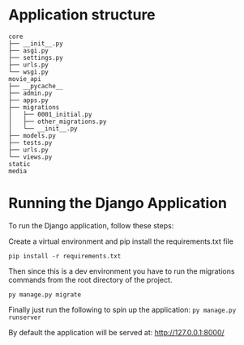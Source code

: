 # Application structure

```
core
├── __init__.py
├── asgi.py
├── settings.py
├── urls.py
└── wsgi.py
movie_api
├── __pycache__
├── admin.py
├── apps.py
├── migrations
│   ├── 0001_initial.py
│   ├── other_migrations.py
│   └── __init__.py
├── models.py
├── tests.py
├── urls.py
└── views.py
static
media
```


# Running the Django Application

To run the Django application, follow these steps:

Create a virtual environment and pip install the requirements.txt file

`pip install -r requirements.txt`

Then since this is a dev environment you have to run the migrations commands from the root directory of the project.

`py manage.py migrate`

Finally just run the following to spin up the application:
`py manage.py runserver`


By default the application will be served at: http://127.0.0.1:8000/
